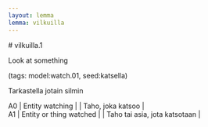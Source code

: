 ```yaml
---
layout: lemma
lemma: vilkuilla
---
```


<div class="sense">
# <span class="sensename">vilkuilla.1</span>

<span class="description">Look at something</span>

(tags: model:watch.01, seed:katsella)

<span class="description">Tarkastella jotain silmin</span>

A0 | Entity watching |   | Taho, joka katsoo |  
A1 | Entity or thing watched |   | Taho tai asia, jota katsotaan |  

</div>

